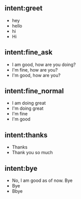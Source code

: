 ## intent:greet
- hey
- hello
- hi
- Hi

## intent:fine_ask
- I am good, how are you doing?
- I'm fine, how are you?
- I'm good, how are you?

## intent:fine_normal
- I am doing great
- I'm doing great
- I'm fine
- I'm good

## intent:thanks
- Thanks
- Thank you so much

## intent:bye
- No, I am good as of now. Bye
- Bye
- Bbye

